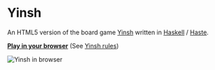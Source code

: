 Yinsh
=====

An HTML5 version of the board game [Yinsh](http://en.wikipedia.org/wiki/Yinsh) written in [Haskell](http://haskell.org/) / [Haste](http://haste-lang.org/).

[**Play in your browser**](http://david-peter.de/yinsh) (See [Yinsh rules](http://en.wikipedia.org/wiki/Yinsh#Rules))

![Yinsh in browser](https://raw.githubusercontent.com/sharkdp/yinsh/master/yinsh.png)
